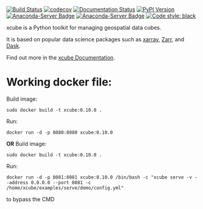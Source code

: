 [![Build Status](https://ci.appveyor.com/api/projects/status/h4m43pwga7pjoftl/branch/main?svg=true)](https://ci.appveyor.com/project/bcdev/xcube)
[![codecov](https://codecov.io/gh/dcs4cop/xcube/branch/main/graph/badge.svg)](https://codecov.io/gh/dcs4cop/xcube)
[![Documentation Status](https://readthedocs.org/projects/xcube/badge/?version=latest)](https://xcube.readthedocs.io/en/latest/?badge=latest)
[![PyPI Version](https://img.shields.io/pypi/v/xcube-core)](https://pypi.org/project/xcube-core/)
[![Anaconda-Server Badge](https://anaconda.org/conda-forge/xcube/badges/version.svg)](https://anaconda.org/conda-forge/xcube)
[![Anaconda-Server Badge](https://anaconda.org/conda-forge/xcube/badges/license.svg)](https://anaconda.org/conda-forge/xcube)
[![Code style: black](https://img.shields.io/badge/code%20style-black-000000.svg)](https://github.com/psf/black)

xcube is a Python toolkit for managing geospatial data cubes.

It is based on popular data science packages such as
[xarray](http://xarray.pydata.org/), [Zarr](https://zarr.readthedocs.io/), and [Dask](https://dask.org/).

Find out more in the [xcube Documentation](https://xcube.readthedocs.io).

# Working docker file:

Build image:

```
sudo docker build -t xcube:0.10.0 .
```

Run:

```
docker run -d -p 8080:8080 xcube:0.10.0
```

**OR**
Build image:

```
sudo docker build -t xcube:0.10.0 .
```

Run:

```
docker run -d -p 8081:8081 xcube:0.10.0 /bin/bash -c "xcube serve -v --address 0.0.0.0 --port 8081 -c /home/xcube/examples/serve/demo/config.yml"
```

to bypass the CMD
